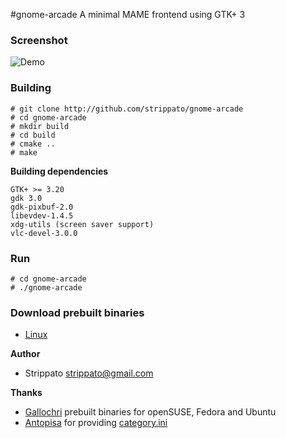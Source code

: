 #gnome-arcade
A minimal MAME frontend using GTK+ 3

### Screenshot
![Demo](https://raw.githubusercontent.com/strippato/gnome-arcade/master/wiki/gnome-arcade.gif)

### Building
```
# git clone http://github.com/strippato/gnome-arcade
# cd gnome-arcade
# mkdir build
# cd build
# cmake ..
# make
```

**Building dependencies**
```
GTK+ >= 3.20
gdk 3.0
gdk-pixbuf-2.0
libevdev-1.4.5
xdg-utils (screen saver support)
vlc-devel-3.0.0
```

### Run
```
# cd gnome-arcade
# ./gnome-arcade
```

### Download prebuilt binaries
- [Linux](http://software.opensuse.org/download.html?project=home%3Agallochri%3AStrippato&package=gnome-arcade)

**Author**
 * Strippato <strippato@gmail.com>

**Thanks**
* [Gallochri](https://github.com/gallochri) prebuilt binaries for openSUSE, Fedora and Ubuntu
* [Antopisa](http://www.progettosnaps.net) for providing [category.ini](http://www.progettosnaps.net/MAME/pS_category.zip)



